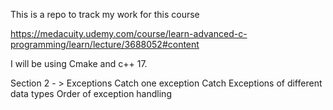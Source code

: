This is a repo to track my work for this course 

https://medacuity.udemy.com/course/learn-advanced-c-programming/learn/lecture/3688052#content

I will be using Cmake and c++ 17.

Section 2 - > Exceptions
    Catch one exception
    Catch Exceptions of different data types
    Order of exception handling
